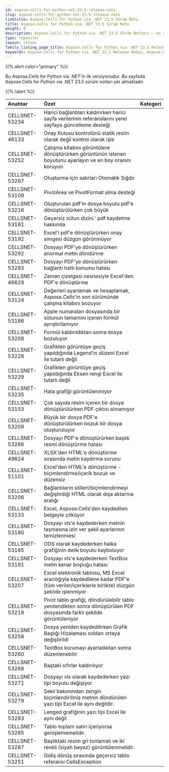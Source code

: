 ```yaml
---
id: aspose-cells-for-python-net-23-5-release-note
slug: aspose-cells-for-python-net-23-5-release-note
linktitle: Aspose.Cells for Python via .NET 23.5 Sürüm Notu
title: Aspose.Cells for Python via .NET 23.5 Sürüm Notu
weight: 9
description: Aspose.Cells for Python via .NET 23.5 Sürüm Notları – en son geliştirmeler, yeni özellikler ve düzeltmeler
type: repositor
layout: releas
family_listing_page_title: Aspose.Cells for Python via .NET 23.5 Release Note
keywords: Aspose.Cells for Python via .NET 23.5 Release Notes, Aspose.Cells for Python via .NET 23.5 updates and fixe
---
```

{{% alert color="primary" %}} 

Bu Aspose.Cells for Python via .NET'in ilk versiyonudur.
Bu sayfada Aspose.Cells for Python via .NET 23.5 sürüm notları yer almaktadır.

{{% /alert %}} 

|**Anahtar**|**Özet**|**Kategori**|
| :- | :- | :- |
|CELLSNET-53234|Harici bağlantıları kaldırırken harici sayfa verilerinin referanslarını yerel sayfaya güncelleme desteği|
|CELLSNET-46133|Onay Kutusu kontrolünü statik resim olarak değil kontrol olarak işle|
|CELLSNET-53252|Çalışma kitabını görüntülere dönüştürürken görüntünün istenen boyutunu ayarlayın ve en boy oranını koruyun|
|CELLSNET-53267|Oluşturma için satırları Otomatik Sığdır|
|CELLSNET-53109|PivotArea ve PivotFormat alma desteği|
|CELLSNET-53216| Oluşturulan pdf'in dosya boyutu pdf'e dönüştürülürken çok büyük|
|CELLSNET-53181|Geçersiz sütun dizini.' pdf kaydetme hakkında|
|CELLSNET-53192|Excel'i pdf'e dönüştürürken onay simgesi düzgün görünmüyor|
|CELLSNET-53292|Dosyayı PDF'ye dönüştürürken anormal metin döndürme|
|CELLSNET-53293|Dosyayı PDF'ye dönüştürürken bağlantı hattı konumu hatası|
|CELLSNET-46629|Zaman çizelgesi nesnesiyle Excel'den PDF'e dönüştürme|
|CELLSNET-53124| Değerleri ayarlamak ve hesaplamak, Aspose.Cells'in son sürümünde çalışma kitabını bozuyor|
|CELLSNET-53186| Apple numaraları dosyasında bir sütunun tamamını içeren formül ayrıştırılamıyor|
|CELLSNET-53208|Formül kaldırıldıktan sonra dosya bozuluyor|
|CELLSNET-53228|Grafikten görüntüye geçiş yapıldığında Legend'in düzeni Excel ile tutarlı değil|
|CELLSNET-53229|Grafikten görüntüye geçiş yapıldığında Eksen rengi Excel ile tutarlı değil|
|CELLSNET-53235| Hata grafiği görüntülenmiyor|
|CELLSNET-53153|Çok sayıda resim içeren bir dosya dönüştürülürken PDF çıktısı alınamıyor|
|CELLSNET-53209| Büyük bir dosya PDF'e dönüştürülürken bozuk bir dosya oluşturuluyor|
|CELLSNET-53286|Dosyayı PDF'e dönüştürürken başlık resmi dönüştürme hatası|
|CELLSNET-49624|XLSX'den HTML'e dönüştürme sırasında metin kaydırma sorunu|
|CELLSNET-51101|Excel'den HTML'e dönüştürme - biçimlendirme/içerik bozuk ve düzensiz|
|CELLSNET-53206| Bağlantıların stilleri/biçimlendirmeyi değiştirdiği HTML olarak dışa aktarma aralığı|
|CELLSNET-53133|Excel, Aspose.Cells'den kaydedilen belgeyle çöküyor|
|CELLSNET-53180|Dosyayı xls'e kaydederken metnin taşmasına izin ver şekil ayarlarının temizlenmesi|
|CELLSNET-53185|ODS olarak kaydederken halka grafiğinin delik boyutu kayboluyor|
|CELLSNET-53191|Dosyayı xls'e kaydederken TextBox metin kenar boşluğu hatası|
|CELLSNET-53207| Excel elektronik tablosu, MS Excel aracılığıyla kaydedilene kadar PDF'e (tüm veriler/içeriklerle birlikte) düzgün şekilde işlenmiyor|
|CELLSNET-53218|Pivot tablo grafiği, döndürülebilir tablo yenilendikten sonra dönüştürülen PDF dosyasında farklı şekilde görüntüleniyor|
|CELLSNET-53258|Dosya yeniden kaydedilirken Grafik Başlığı Hizalaması soldan ortaya değiştirildi|
|CELLSNET-53260|TextBox korumayı ayarladıktan sonra düzenlenebilir|
|CELLSNET-53268|Baştaki sıfırlar kaldırılıyor|
|CELLSNET-53271|Dosyayı xls olarak kaydederken yazı tipi boyutu değişiyor|
|CELLSNET-53279|Şekil bakımından zengin biçimlendirilmiş metnin döndürülen yazı tipi Excel ile aynı değildir.|
|CELLSNET-53283|Lenged grafiğinin yazı tipi Excel ile aynı değil|
|CELLSNET-53285|Tablo toplam satırı içeriyorsa genişlememelidir.|
|CELLSNET-53287| Başlıktaki resim gri tonlamalı ve iki renkli (siyah beyaz) görüntülenmelidir.|
|CELLSNET-53251|Gidiş dönüş sırasında geçersiz tablo referansı CellsException|

